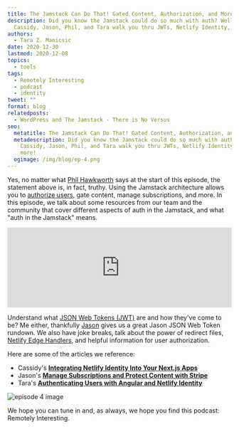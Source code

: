 ```yaml
---
title: The Jamstack Can Do That! Gated Content, Authorization, and More
description: Did you know the Jamstack could do so much with auth? Well, let
  Cassidy, Jason, Phil, and Tara walk you thru JWTs, Netlify Identity, and more!
authors:
  - Tara Z. Manicsic
date: 2020-12-30
lastmod: 2020-12-08
topics:
  - tools
tags:
  - Remotely Interesting
  - podcast
  - identity
tweet: ""
format: blog
relatedposts:
  - WordPress and The Jamstack - There is No Versus
seo:
  metatitle: The Jamstack Can Do That! Gated Content, Authorization, and More
  metadescription: Did you know the Jamstack could do so much with auth? Well, let
    Cassidy, Jason, Phil, and Tara walk you thru JWTs, Netlify Identity, and
    more!
  ogimage: /img/blog/ep-4.png
---
```

Yes, no matter what [Phil Hawkworth](https://www.netlify.com/authors/phil-hawksworth/?utm_source=blog&utm_medium=ri-ep-4-tzm&utm_campaign=devex) says at the start of this episode, the statement above is, in fact, truthy. Using the Jamstack architecture allows you to [authorize users](https://docs.netlify.com/visitor-access/identity/?utm_source=blog&utm_medium=ri-ep-4-tzm&utm_campaign=devex), gate content, manage subscriptions, and more. In this episode, we talk about some resources from our team and the community that cover different aspects of auth in the Jamstack, and what "auth in the Jamstack" means.

<iframe width="100%" height="180" frameborder="no" scrolling="no" seamless src="https://share.transistor.fm/e/09279a69/dark"></iframe>

Understand what [JSON Web Tokens (JWT)](https://en.wikipedia.org/wiki/JSON_Web_Token) are and how they've come to be? Me either, thankfully [Jason](https://www.netlify.com/authors/jason-lengstorf/?utm_source=blog&utm_medium=ri-ep-4-tzm&utm_campaign=devex) gives us a great Jason JSON Web Token rundown. We also have joke breaks, talk about the power of redirect files, [Netlify Edge Handlers](https://www.netlify.com/products/edge/edge-handlers/?utm_source=blog&utm_medium=ri-ep-4-tzm&utm_campaign=devex), and helpful information for user authorization.

Here are some of the articles we reference:

- Cassidy's **[Integrating Netlify Identity Into Your Next.js Apps](https://www.netlify.com/blog/2020/07/15/integrating-netlify-identity-into-your-next.js-apps/?utm_source=podcast-notes&utm_medium=ri-ep-4-tzm&utm_campaign=devex)**
- Jason's **[Manage Subscriptions and Protect Content with Stripe](https://www.netlify.com/blog/2020/07/13/manage-subscriptions-and-protect-content-with-stripe/?utm_source=podcast-notes&utm_medium=ri-ep-4-tzm&utm_campaign=devex)**
- Tara's **[Authenticating Users with Angular and Netlify Identity](https://www.netlify.com/blog/2020/07/07/authenticating-users-with-angular-and-netlify-identity/?utm_source=podcast-notes&utm_medium=ri-ep-4-tzm&utm_campaign=devex)**

![episode 4 image](https://res.cloudinary.com/dzkoxrsdj/image/upload/q_auto,f_auto/l_text:futura_64:Episode%204%3A%20The%20Jamstack%20Can%20Do%20That%20-%20Access%20Control,w_1275,c_fit,co_rgb:FFFFFF,g_south_west,x_110,y_1055/l_fetch:aHR0cHM6Ly9wYnMudHdpbWcuY29tL3Byb2ZpbGVfaW1hZ2VzLzExNTk1Njg1MTkyMjAwOTI5MjgveEdRN0hUdWpfNDAweDQwMC5qcGc=,g_north_west,w_190,h_190,r_max,x_905,y_590/l_fetch:aHR0cHM6Ly9naXRodWIuY29tL2psZW5nc3RvcmYucG5n,g_north_west,w_190,h_190,r_max,x_1150,y_590/l_fetch:aHR0cHM6Ly9naXRodWIuY29tL2Nhc3NpZG9vLnBuZw==,g_north_west,w_190,h_190,r_max,x_905,y_840/l_fetch:aHR0cHM6Ly9naXRodWIuY29tL3BoaWxoYXdrc3dvcnRoLnBuZw==,g_north_west,w_190,h_190,r_max,x_1150,y_840/v1599191282/ri-social-2.png)

We hope you can tune in and, as always, we hope you find this podcast: Remotely Interesting.
